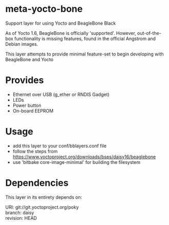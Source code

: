 meta-yocto-bone
===============

Support layer for using Yocto and BeagleBone Black 


As of Yocto 1.6, BeagleBone is officially 'supported'. However, out-of-the-box functionality is missing features, found in the official Angstrom and Debian images.

This layer attempts to provide minimal feature-set to begin developing with BeagleBone and Yocto

Provides
===============
* Ethernet over USB (g_ether or RNDIS Gadget)  
* LEDs  
* Power button  
* On-board EEPROM  

Usage
===============

* add this layer to your conf/bblayers.conf file
* follow the steps from https://www.yoctoproject.org/downloads/bsps/daisy16/beaglebone
* use 'bitbake core-image-minimal' for building the filesystem

Dependencies
===============

This layer in its entirety depends on:

URI: git://git.yoctoproject.org/poky  
branch: daisy  
revision: HEAD  

